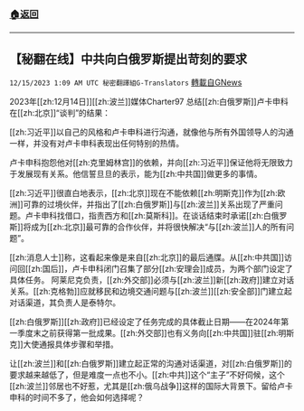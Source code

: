 ###  [:house:返回](README.md)
---


## 【秘翻在线】中共向白俄罗斯提出苛刻的要求
`12/15/2023 1:09 AM UTC 秘密翻譯組G-Translators` [轉載自GNews](https://gnews.org/articles/2110460)

2023年[[zh:12月14日]][[zh:波兰]]媒体Charter97 总结[[zh:白俄罗斯]]卢卡申科在[[zh:北京]]“谈判”的结果：

[[zh:习近平]]以自己的风格和卢卡申科进行沟通，就像他与所有外国领导人的沟通一样，并没有对卢卡申科表现出任何特别的热情。

卢卡申科抱怨他对[[zh:克里姆林宫]]的依赖，并向[[zh:习近平]]保证他将无限致力于发展现有关系。他信誓旦旦的表示，能为[[zh:中共国]]做更多的事情。

[[zh:习近平]]很直白地表示，[[zh:北京]]现在不能依赖[[zh:明斯克]]作为[[zh:欧洲]]可靠的过境伙伴，并指出了[[zh:白俄罗斯]]与[[zh:波兰]]关系出现了严重问题。卢卡申科找借口，指责西方和[[zh:莫斯科]]。在谈话结束时承诺[[zh:白俄罗斯]]将成为[[zh:北京]]最可靠的合作伙伴，并将很快解决“与[[zh:波兰]]人的所有问题”。

[[zh:消息人士]]称，这看起来像是来自[[zh:北京]]的最后通牒。从[[zh:中共国]]访问回[[zh:国后]]，卢卡申科闭门召集了部分[[zh:安理会]]成员，为两个部门设定了具体任务。 阿莱尼克负责，[[zh:外交部]]必须与[[zh:波兰]]新[[zh:政府]]建立对话关系。[[zh:克格勃]]应就移民和边境交通问题与[[zh:波兰]][[zh:安全部]]门建立起对话渠道，其负责人是泰特尔。

[[zh:白俄罗斯]][[zh:政府]]已经设定了任务完成的具体截止日期——在2024年第一季度末之前获得第一批成果。[[zh:外交部]]也有义务向[[zh:中共国]]驻[[zh:明斯克]]大使通报具体步骤和举措。

让[[zh:波兰]]和[[zh:白俄罗斯]]建立起正常的沟通对话渠道，对[[zh:白俄罗斯]]的要求越来越低了，但是难度一点也不小。[[zh:中共]]这个“主子”不好伺候，这个[[zh:波兰]]邻居也不好惹，尤其是[[zh:俄乌战争]]这样的国际大背景下。留给卢卡申科的时间不多了，他会如何选择呢？
